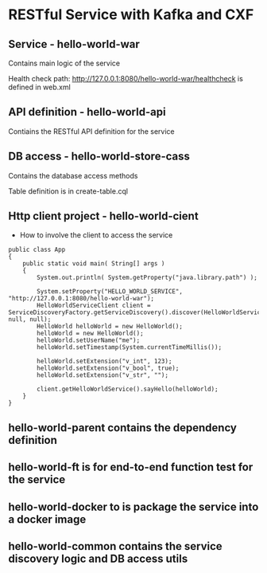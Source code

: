 # RESTful Service with Kafka and CXF

## Service - hello-world-war

Contains main logic of the service

Health check path: http://127.0.0.1:8080/hello-world-war/healthcheck is defined in web.xml

## API definition - hello-world-api

Contiains the RESTful API definition for the service

## DB access - hello-world-store-cass

Contains the database access methods

Table definition is in create-table.cql

## Http client project - hello-world-cient

* How to involve the client to access the service

```
public class App 
{
    public static void main( String[] args )
    {
        System.out.println( System.getProperty("java.library.path") );
        
        System.setProperty("HELLO_WORLD_SERVICE", "http://127.0.0.1:8080/hello-world-war");
        HelloWorldServiceClient client = ServiceDiscoveryFactory.getServiceDiscovery().discover(HelloWorldServiceClient.class, null, null);
        HelloWorld helloWorld = new HelloWorld();
        helloWorld = new HelloWorld();
    	helloWorld.setUserName("me");
        helloWorld.setTimestamp(System.currentTimeMillis());

        helloWorld.setExtension("v_int", 123);
        helloWorld.setExtension("v_bool", true);
        helloWorld.setExtension("v_str", "");

        client.getHelloWorldService().sayHello(helloWorld);
    }
}
```

## hello-world-parent contains the dependency definition

## hello-world-ft is for end-to-end function test for the service

## hello-world-docker to is package the service into a docker image

## hello-world-common contains the service discovery logic and DB access utils
